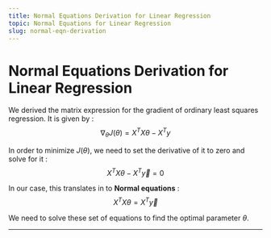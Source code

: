 ```yaml
---
title: Normal Equations Derivation for Linear Regression
topic: Normal Equations for Linear Regression
slug: normal-eqn-derivation
---
```


# Normal Equations Derivation for Linear Regression

We derived the matrix expression for the gradient of ordinary least squares regression. It is given by : $$\nabla_{\theta} J(\theta) = X^{T}X \theta - X^{T}y$$

In order to minimize $J(\theta)$, we need to set the derivative of it to zero and solve for it : $$X^{T}X \theta - X^{T}{\vec y} = 0$$

In our case, this translates in to **Normal equations** :$$X^{T}X \theta = X^{T}{\vec y}$$

We need to solve these set of equations to find the optimal parameter $\theta$.

---
